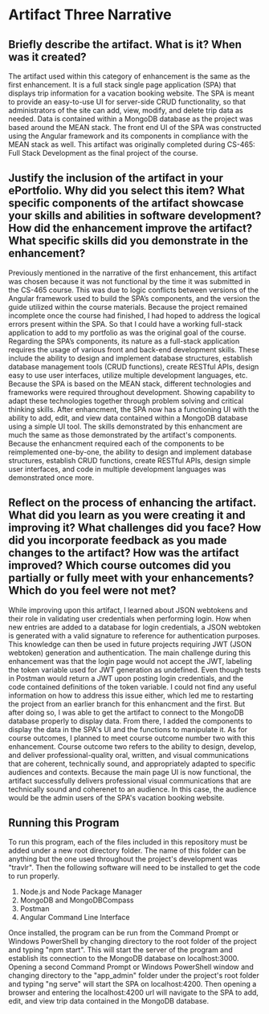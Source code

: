 # Artifact Three Narrative

## Briefly describe the artifact. What is it? When was it created?
The artifact used within this category of enhancement is the same as the first enhancement. It is a full stack single page application (SPA) that displays trip information for a vacation booking website. The SPA is meant to provide an easy-to-use UI for server-side CRUD functionality, so that administrators of the site can add, view, modify, and delete trip data as needed. Data is contained within a MongoDB database as the project was based around the MEAN stack. The front end UI of the SPA was constructed using the Angular framework and its components in compliance with the MEAN stack as well. This artifact was originally completed during CS-465: Full Stack Development as the final project of the course.
## Justify the inclusion of the artifact in your ePortfolio. Why did you select this item? What specific components of the artifact showcase your skills and abilities in software development? How did the enhancement improve the artifact? What specific skills did you demonstrate in the enhancement?
Previously mentioned in the narrative of the first enhancement, this artifact was chosen because it was not functional by the time it was submitted in the CS-465 course. This was due to logic conflicts between versions of the Angular framework used to build the SPA’s components, and the version the guide utilized within the course materials. Because the project remained incomplete once the course had finished, I had hoped to address the logical errors present within the SPA. So that I could have a working full-stack application to add to my portfolio as was the original goal of the course. Regarding the SPA’s components, its nature as a full-stack application requires the usage of various front and back-end development skills. These include the ability to design and implement database structures, establish database management tools (CRUD functions), create RESTful APIs, design easy to use user interfaces, utilize multiple development languages, etc. Because the SPA is based on the MEAN stack, different technologies and frameworks were required throughout development. Showing capability to adapt these technologies together through problem solving and critical thinking skills. After enhancment, the SPA now has a functioning UI with the ability to add, edit, and view data contained within a MongoDB database using a simple UI tool. The skills demonstrated by this enhancment are much the same as those demonstrated by the artifact's components. Because the enhancment required each of the components to be reimplemented one-by-one, the ability to design and implement database structures, establish CRUD functions, create RESTful APIs, design simple user interfaces, and code in multiple development languages was demonstrated once more.
## Reflect on the process of enhancing the artifact. What did you learn as you were creating it and improving it? What challenges did you face? How did you incorporate feedback as you made changes to the artifact? How was the artifact improved? Which course outcomes did you partially or fully meet with your enhancements? Which do you feel were not met?
While improving upon this artifact, I learned about JSON webtokens and their role in validating user credentials when performing login. How when new entries are added to a database for login credentials, a JSON webtoken is generated with a valid signature to reference for authentication purposes. This knowledge can then be used in future projects requiring JWT (JSON webtoken) generation and authentication. The main challenge during this enhancement was that the login page would not accept the JWT, labeling the token variable used for JWT generation as undefined. Even though tests in Postman would return a JWT upon posting login credentials, and the code contained definitions of the token variable. I could not find any useful information on how to address this issue either, which led me to restarting the project from an earlier branch for this enhancment and the first. But after doing so, I was able to get the artifact to connect to the MongoDB database properly to display data. From there, I added the components to display the data in the SPA's UI and the functions to manipulate it. As for course outcomes, I planned to meet course outcome number two with this enhancement. Course outcome two refers to the ability to design, develop, and deliver professional-quality oral, written, and visual communications that are coherent, technically sound, and appropriately adapted to specific audiences and contexts. Because the main page UI is now functional, the artifact successfully delivers professional visual communications that are technically sound and coherenet to an audience. In this case, the audience would be the admin users of the SPA's vacation booking website.
## Running this Program
To run this program, each of the files included in this repository must be added under a new root directory folder. The name of this folder can be anything but the one used throughout the project's development was "travlr". Then the following software will need to be installed to get the code to run properly.
1. Node.js and Node Package Manager
2. MongoDB and MongoDBCompass
3. Postman
4. Angular Command Line Interface

Once installed, the program can be run from the Command Prompt or Windows PowerShell by changing directory to the root folder of the project and typing "npm start". This will start the server of the program and establish its connection to the MongoDB database on localhost:3000. Opening a second Command Prompt or Windows PowerShell window and changing directory to the "app_admin" folder under the project's root folder and typing "ng serve" will start the SPA on localhost:4200. Then opening a browser and entering the localhost:4200 url will navigate to the SPA to add, edit, and view trip data contained in the MongoDB database.
